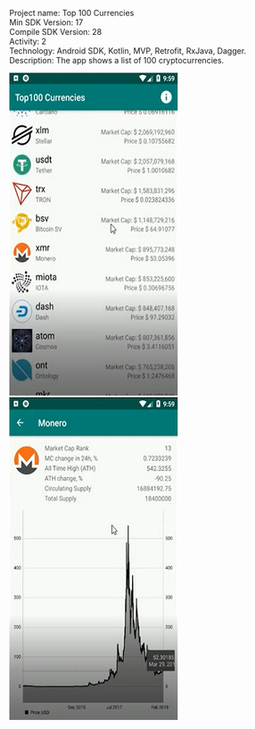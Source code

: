 Project name: Top 100 Currencies </br>
Min SDK Version: 17 </br>
Compile SDK Version: 28 </br>
Activity: 2 </br>
Technology: Android SDK, Kotlin, MVP, Retrofit, RxJava, Dagger. </br>
Description: The app shows a list of 100 cryptocurrencies. </br>

![alt text](https://github.com/alex-lopatenko/Top100Currencies/blob/master/preview-1.PNG)
![alt text](https://github.com/alex-lopatenko/Top100Currencies/blob/master/preview-2.PNG)
